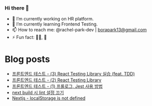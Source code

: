 ### Hi there 👋

- 🔭 I’m currently working on HR platform.
- 🌱 I’m currently learning Frontend Testing.
- 📫 How to reach me: @rachel-park-dev | borapark13@gmail.com
- ⚡ Fun fact: 🏃‍♀️, 🍞

# Blog posts

<!-- BLOG-POST-LIST:START -->
- [프론트엔드 테스트 - &lpar;3&rpar; React Testing Library 실습 &lpar;feat. TDD&rpar;](https://rachelslab.tistory.com/175)
- [프론트엔드 테스트 - &lpar;2&rpar; React Testing Library](https://rachelslab.tistory.com/174)
- [프론트엔드 테스트 - &lpar;1&rpar; 프롤로그, Jest 사용 방법](https://rachelslab.tistory.com/173)
- [next build 시 lint 설정 끄기](https://rachelslab.tistory.com/162)
- [Nextjs - localStorage is not defined](https://rachelslab.tistory.com/156)
<!-- BLOG-POST-LIST:END -->
